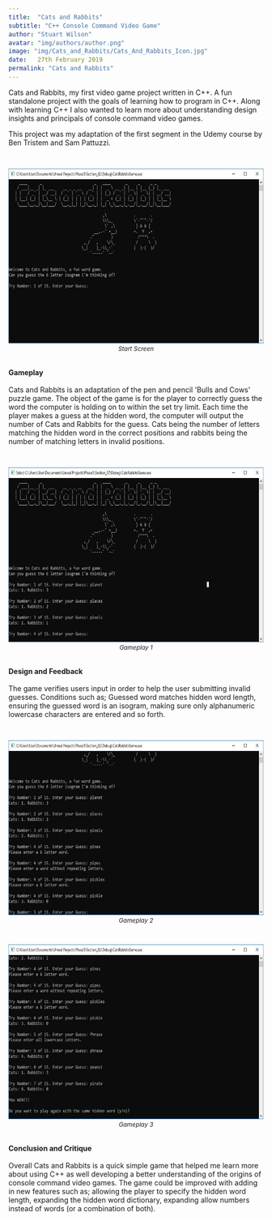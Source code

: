 ```yaml
---
title:  "Cats and Rabbits"
subtitle: "C++ Console Command Video Game"
author: "Stuart Wilson"
avatar: "img/authors/author.png"
image: "img/Cats_and_Rabbits/Cats_And_Rabbits_Icon.jpg"
date:   27th February 2019
permalink: "Cats and Rabbits"
---
```

<p style="font-size:100%;">
Cats and Rabbits, my first video game project written in C++. A fun standalone project with the goals of learning how to program in C++. Along with learning C++ I also wanted to learn more about understanding design insights and principals of console command video games.
</p>
<p>
This project was my adaptation of the first segment in the Udemy course by Ben Tristem and Sam Pattuzzi.
</p><br />

<p style="text-align: center; font-size:85%;"><i>
<a class="example-image-link" href="img/Cats_and_Rabbits/Cats_And_Rabbits_1.jpg" data-lightbox="cats_and_rabbits_set" data-title="Start Screen"><img class="example-image" src="img/Cats_and_Rabbits/Cats_And_Rabbits_1.jpg" alt="" height="345"/></a>
Start Screen
</i></p>

<p><br />
<b>Gameplay</b><br /><br />
Cats and Rabbits is an adaptation of the pen and pencil 'Bulls and Cows' puzzle game. The object of the game is for the player to correctly guess the word the computer is holding on to within the set try limit. Each time the player makes a guess at the hidden word, the computer will output the number of Cats and Rabbits for the guess. Cats being the number of letters matching the hidden word in the correct positions and rabbits being the number of matching letters in invalid positions.
</p><br />

<p style="text-align: center; font-size:85%;"><i>
<a class="example-image-link" href="img/Cats_and_Rabbits/Cats_And_Rabbits_2.jpg" data-lightbox="cats_and_rabbits_set" data-title="Gameplay 1"><img class="example-image" src="img/Cats_and_Rabbits/Cats_And_Rabbits_2.jpg" alt="" height="345" /></a>
Gameplay 1
</i></p>

<p><br />
<b>Design and Feedback</b><br /><br />
The game verifies users input in order to help the user submitting invalid guesses. Conditions such as; Guessed word matches hidden word length, ensuring the guessed word is an isogram, making sure only alphanumeric lowercase characters are entered and so forth.
</p><br />

<p style="text-align: center; font-size:85%;"><i>
<a class="example-image-link" href="img/Cats_and_Rabbits/Cats_And_Rabbits_3.jpg" data-lightbox="cats_and_rabbits_set" data-title="Gameplay 2"><img class="example-image" src="img/Cats_and_Rabbits/Cats_And_Rabbits_3.jpg" alt="" height="345" /></a>
Gameplay 2
</i></p><br />

<p style="text-align: center; font-size:85%;"><i>
<a class="example-image-link" href="img/Cats_and_Rabbits/Cats_And_Rabbits_4.jpg" data-lightbox="cats_and_rabbits_set" data-title="Gameplay 3"><img class="example-image" src="img/Cats_and_Rabbits/Cats_And_Rabbits_4.jpg" alt="" height="345" /></a>
Gameplay 3
</i></p>

<p><br />
<b>Conclusion and Critique</b><br /><br />
Overall Cats and Rabbits is a quick simple game that helped me learn more about using C++ as well developing a better understanding of the origins of console command video games. The game could be improved with adding in new features such as; allowing the player to specify the hidden word length, expanding the hidden word dictionary, expanding allow numbers instead of words (or a combination of both).
</p><br />
